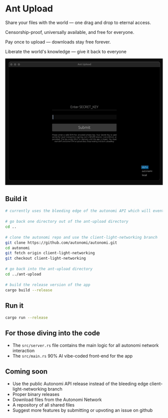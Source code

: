 # Ant Upload

Share your files with the world — one drag and drop to eternal access. 

Censorship-proof, universally available, and free for everyone. 

Pay once to upload — downloads stay free forever.

Liberate the world's knowledge — give it back to everyone

![Ant Upload](./ant_upload.gif)

## Build it

```bash
# currently uses the bleeding edge of the autonomi API which will eventually be released but for avant-garde users here's a how to guide

# go back one directory out of the ant-upload directory
cd .. 

# clone the autonomi repo and use the client-light-networking branch
git clone https://github.com/autonomi/autonomi.git 
cd autonomi
git fetch origin client-light-networking 
git checkout client-light-networking

# go back into the ant-upload directory
cd ../ant-upload 

# build the release version of the app
cargo build --release
```

## Run it

```bash
cargo run --release
```

## For those diving into the code

- The `src/server.rs` file contains the main logic for all autonomi network interaction
- The `src/main.rs` 90% AI vibe-coded front-end for the app

## Coming soon

- Use the public Autonomi API release instead of the bleeding edge client-light-networking branch
- Proper binary releases
- Download files from the Autonomi Network
- A repository of all shared files
- Suggest more features by submitting or upvoting an issue on github
